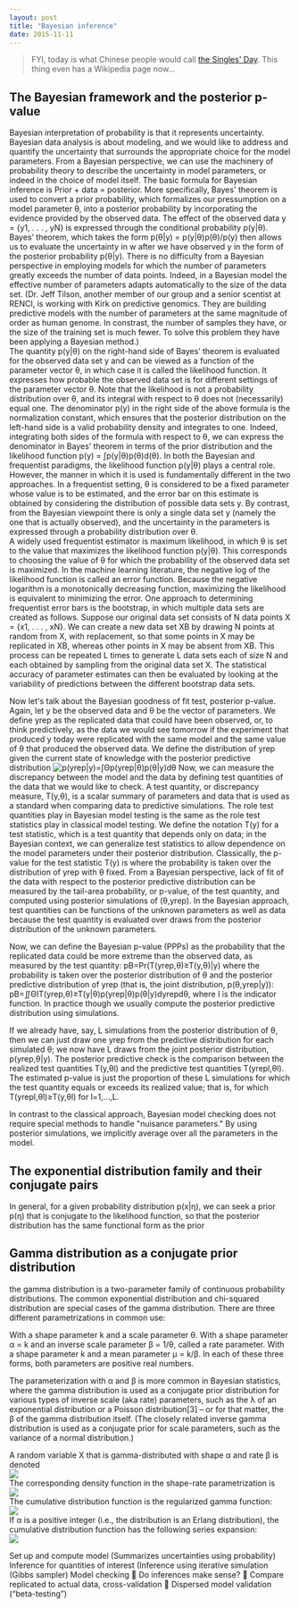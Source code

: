 ```yaml
---
layout: post
title: "Bayesian inference"
date: 2015-11-11
---
```

<blockquote>FYI, today is what Chinese people would call <a href="https://en.wikipedia.org/wiki/Singles%27_Day">the Singles' Day</a>. This thing even has a Wikipedia page now...</blockquote>
<h2>The Bayesian framework and the posterior p-value</h2>
Bayesian interpretation of probability is that it represents uncertainty. Bayesian data analysis is about modeling, and we would like to address and quantify the uncertainty that surrounds the appropriate choice for the model parameters. From a Bayesian perspective, we can use the machinery of probability theory to describe the uncertainty in model parameters, or indeed in the choice of model itself. The basic formula for Bayesian inference is Prior + data = posterior. More specifically, Bayes' theorem is used to convert a prior probability, which formalizes our pressumption on a model parameter θ, into a posterior probability by incorporating the evidence provided by the observed data. The effect of the observed data y = {y1, . . . , yN} is expressed through the conditional probability p(y|θ). Bayes’ theorem, which takes the form p(θ|y) = p(y|θ)p(θ)/p(y) then allows us to evaluate the uncertainty in w after we have observed y in the form of the posterior probability p(θ|y). There is no difficulty from a Bayesian perspective in employing models for which the number of parameters greatly exceeds the number of data points. Indeed, in a Bayesian model the effective number of parameters adapts automatically to the size of the data set. (Dr. Jeff Tilson, another member of our group and a senior scentist at RENCI, is working with Kirk on predictive genomics. They are building predictive models with the number of parameters at the same magnitude of order as human genome. In constrast, the number of samples they have, or the size of the training set is much fewer. To solve this problem they have been applying a Bayesian method.)<br/>
The quantity p(y|θ) on the right-hand side of Bayes’ theorem is evaluated for the observed data set y and can be viewed as a function of the parameter vector θ, in which case it is called the likelihood function. It expresses how probable the observed data set is for different settings of the parameter vector θ. Note that the likelihood is not a probability distribution over θ, and its integral with respect to θ does not (necessarily) equal one. The denominator p(y) in the right side of the above formula is the normalization constant, which ensures that the posterior distribution on the left-hand side is a valid probability density and integrates to one. Indeed, integrating both sides of the formula with respect to θ, we can express the denominator in Bayes’ theorem in terms of the prior distribution and the likelihood function p(y) = ∫p(y|θ)p(θ)d(θ). In both the Bayesian and frequentist paradigms, the likelihood function p(y|θ) plays a central role. However, the manner in which it is used is fundamentally different in the two approaches. In a frequentist setting, θ is considered to be a fixed parameter whose value is to be estimated, and the error bar on this estimate is obtained by considering the distribution of possible data sets y. By contrast, from the Bayesian viewpoint there is only a single data set y (namely the one that is actually observed), and the uncertainty in the parameters is expressed through a probability distribution over θ.<br/>
A widely used frequentist estimator is maximum likelihood, in which θ is set to the value that maximizes the likelihood function p(y|θ). This corresponds to choosing the value of θ for which the probability of the observed data set is maximized. In the machine learning literature, the negative log of the likelihood function is called an error function. Because the negative logarithm is a monotonically decreasing function, maximizing the likelihood is equivalent to minimizing the error. One approach to determining frequentist error bars is the bootstrap, in which multiple data sets are created as follows. Suppose our original data set consists of N data points X = {x1, . . . , xN}. We can create a new data set XB by drawing N points at random from X, with replacement, so that some points in X may be replicated in XB, whereas other points in X may be absent from XB. This process can be repeated L times to generate L data sets each of size N and each obtained by sampling from the original data set X. The statistical accuracy of parameter estimates can then be evaluated by looking at the variability of predictions between the different bootstrap data sets.

Now let's talk about the Bayesian goodness of fit test, posterior p-value. Again, let y be the observed data and θ be the vector of parameters. We define yrep as the replicated data that could have been observed, or, to think predictively, as the data we would see tomorrow if the experiment that produced y today were replicated with the same model and the same value of θ that produced the observed data. We define the distribution of yrep given the current state of knowledge with the posterior predictive distribution
<img src="https://cloud.githubusercontent.com/assets/5496192/11429944/da867ec6-944c-11e5-9176-bc34881e73d6.png" alt="p(yrep|y)=∫Θp(yrep|θ)p(θ|y)dθ"/>
Now, we can measure the discrepancy between the model and the data by defining test quantities of the data that we would like to check. A test quantity, or discrepancy measure, T(y,θ), is a scalar summary of parameters and data that is used as a standard when comparing data to predictive simulations. The role test quantities play in Bayesian model testing is the same as the role test statistics play in classical model testing. We define the notation T(y) for a test statistic, which is a test quantity that depends only on data; in the Bayesian context, we can generalize test statistics to allow dependence on the model parameters under their posterior distribution.
Classically, the p-value for the test statistic T(y) is
<imag src="https://cloud.githubusercontent.com/assets/5496192/11429946/e97a8fda-944c-11e5-8a10-6d80f7ee3617.png" alt="pC=Pr(T(yrep)≥T(y)|θ)" />
where the probability is taken over the distribution of yrep with θ fixed. From a Bayesian perspective, lack of fit of the data with respect to the posterior predictive distribution can be measured by the tail-area probability, or p-value, of the test quantity, and computed using posterior simulations of (θ,yrep). In the Bayesian approach, test quantities can be functions of the unknown parameters as well as data because the test quantity is evaluated over draws from the posterior distribution of the unknown parameters.

Now, we can define the Bayesian p-value (PPPs) as the probability that the replicated data could be more extreme than the observed data, as measured by the test quantity:
pB=Pr(T(yrep,θ)≥T(y,θ)|y)
where the probability is taken over the posterior distribution of θ and the posterior predictive distribution of yrep (that is, the joint distribution, p(θ,yrep|y)):
pB=∬ΘIT(yrep,θ)≥T(y|θ)p(yrep|θ)p(θ|y)dyrepdθ,
where I is the indicator function. In practice though we usually compute the posterior predictive distribution using simulations.

If we already have, say, L simulations from the posterior distribution of θ, then we can just draw one yrep from the predictive distribution for each simulated θ; we now have L draws from the joint posterior distribution, p(yrep,θ|y). The posterior predictive check is the comparison between the realized test quantities T(y,θl) and the predictive test quantities T(yrepl,θl). The estimated p-value is just the proportion of these L simulations for which the test quantity equals or exceeds its realized value; that is, for which
T(yrepl,θl)≥T(y,θl)
for l=1,...,L.

In contrast to the classical approach, Bayesian model checking does not require special methods to handle "nuisance parameters." By using posterior simulations, we implicitly average over all the parameters in the model.
<h2>The exponential distribution family and their conjugate pairs</h2>
In general, for a given probability distribution p(x|η), we can seek a prior p(η) that is
conjugate to the likelihood function, so that the posterior distribution has the same
functional form as the prior

<h2>Gamma distribution as a conjugate prior distribution</h2>
the gamma distribution is a two-parameter family of continuous probability distributions. The common exponential distribution and chi-squared distribution are special cases of the gamma distribution. There are three different parametrizations in common use:

With a shape parameter k and a scale parameter θ.
With a shape parameter α = k and an inverse scale parameter β = 1/θ, called a rate parameter.
With a shape parameter k and a mean parameter μ = k/β.
In each of these three forms, both parameters are positive real numbers.

The parameterization with α and β is more common in Bayesian statistics, where the gamma distribution is used as a conjugate prior distribution for various types of inverse scale (aka rate) parameters, such as the λ of an exponential distribution or a Poisson distribution[3] – or for that matter, the β of the gamma distribution itself. (The closely related inverse gamma distribution is used as a conjugate prior for scale parameters, such as the variance of a normal distribution.)

A random variable X that is gamma-distributed with shape α and rate β is denoted<br/>
<img src= "https://cloud.githubusercontent.com/assets/5496192/11150608/d20480f0-89f6-11e5-8884-acdc6e482a95.png" />
<br/>The corresponding density function in the shape-rate parametrization is <br/>
<img src="https://cloud.githubusercontent.com/assets/5496192/11150659/130d5ebe-89f7-11e5-9a16-0c2763e8ccb8.png" />
<br/>The cumulative distribution function is the regularized gamma function: <br/>
<img src="https://cloud.githubusercontent.com/assets/5496192/11150694/54db8b36-89f7-11e5-8dd6-172f87e18a90.png" />
<br/>If α is a positive integer (i.e., the distribution is an Erlang distribution), the cumulative distribution function has the following series expansion: <br/>
<img src="https://cloud.githubusercontent.com/assets/5496192/11150715/70754a58-89f7-11e5-8801-4e21b7ec05bf.png" />


Set up and compute model (Summarizes uncertainties using probability)
Inference for quantities of interest (Inference using iterative simulation (Gibbs sampler)
Model checking
 Do inferences make sense?
 Compare replicated to actual data, cross-validation
 Dispersed model validation (“beta-testing”)





